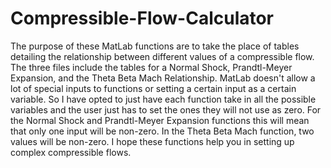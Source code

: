 # Compressible-Flow-Calculator

The purpose of these MatLab functions are to take the place of tables detailing the relationship between different values of a compressible flow. 
The three files include the tables for a Normal Shock, Prandtl-Meyer Expansion, and the Theta Beta Mach Relationship. 
MatLab doesn't allow a lot of special inputs to functions or setting a certain input as a certain variable. So I have opted to just have each function take in all the possible variables and the user just has to set the ones they will not use as zero. For the Normal Shock and Prandtl-Meyer Expansion functions this will mean that only one input will be non-zero. In the Theta Beta Mach function, two values will be non-zero.
I hope these functions help you in setting up complex compressible flows.
